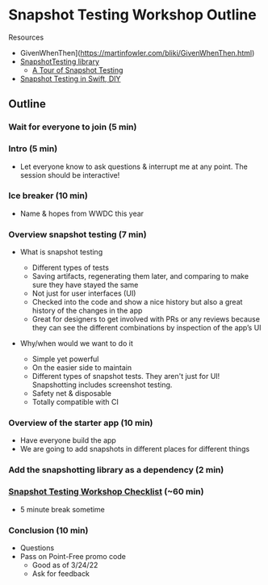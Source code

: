 # Snapshot Testing Workshop Outline

Resources
- GivenWhenThen](https://martinfowler.com/bliki/GivenWhenThen.html)
- [SnapshotTesting library](https://github.com/pointfreeco/swift-snapshot-testing)
  + [A Tour of Snapshot Testing](https://www.pointfree.co/episodes/ep41-a-tour-of-snapshot-testing)
- [Snapshot Testing in Swift, DIY](https://www.stephencelis.com/2017/09/snapshot-testing-in-swift)

## Outline
### Wait for everyone to join (5 min)

### Intro (5 min)
- Let everyone know to ask questions & interrupt me at any point. The session should be interactive!

### Ice breaker (10 min)
- Name & hopes from WWDC this year 

### Overview snapshot testing (7 min)
- What is snapshot testing
  + Different types of tests
  + Saving artifacts, regenerating them later, and comparing to make sure they have stayed the same
  + Not just for user interfaces (UI)
  + Checked into the code and show a nice history but also a great history of the changes in the app
  + Great for designers to get involved with PRs or any reviews because they can see the different combinations by inspection of the app’s UI

- Why/when would we want to do it
  + Simple yet powerful
  + On the easier side to maintain
  + Different types of snapshot tests. They aren't just for UI! Snapshotting includes screenshot testing.    
  + Safety net & disposable
  + Totally compatible with CI

### Overview of the starter app (10 min)
- Have everyone build the app
- We are going to add snapshots in different places for different things

### Add the snapshotting library as a dependency (2 min)

### [Snapshot Testing Workshop Checklist](./workshop_plan.md) (~60 min)
- 5 minute break sometime

### Conclusion (10 min)
- Questions
- Pass on Point-Free promo code
  + Good as of 3/24/22
  + Ask for feedback
